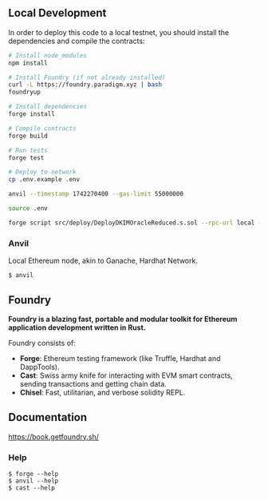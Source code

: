 ## Local Development

In order to deploy this code to a local testnet, you should install the dependencies and compile the contracts:

```bash
# Install node_modules
npm install

# Install Foundry (if not already installed)
curl -L https://foundry.paradigm.xyz | bash
foundryup

# Install dependencies
forge install

# Compile contracts
forge build

# Run tests
forge test

# Deploy to network
cp .env.example .env

anvil --timestamp 1742270400 --gas-limit 55000000

source .env

forge script src/deploy/DeployDKIMOracleReduced.s.sol --rpc-url local --broadcast
```


### Anvil

Local Ethereum node, akin to Ganache, Hardhat Network.

```shell
$ anvil
```

## Foundry

**Foundry is a blazing fast, portable and modular toolkit for Ethereum application development written in Rust.**

Foundry consists of:

-   **Forge**: Ethereum testing framework (like Truffle, Hardhat and DappTools).
-   **Cast**: Swiss army knife for interacting with EVM smart contracts, sending transactions and getting chain data.
-   **Chisel**: Fast, utilitarian, and verbose solidity REPL.

## Documentation

https://book.getfoundry.sh/




### Help

```shell
$ forge --help
$ anvil --help
$ cast --help
```
